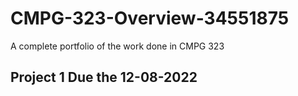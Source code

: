 # CMPG-323-Overview-34551875
A complete portfolio of the work done in CMPG 323

## Project 1 Due the 12-08-2022
